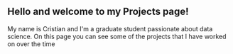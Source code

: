 ## Hello and welcome to my Projects page! 

My name is Cristian and I'm a graduate student passionate about data science. On this page you can see some of the projects that I have worked on over the time

